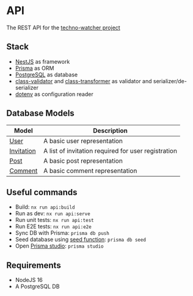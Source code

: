 # API

The REST API for the [techno-watcher project](https://github.com/JulienMichelFr/techno-watcher)

## Stack

- [NestJS](https://nestjs.com/) as framework
- [Prisma](https://www.prisma.io/) as ORM
- [PostgreSQL](https://www.postgresql.org/) as database
- [class-validator](https://github.com/typestack/class-validator) and [class-transformer](https://github.com/typestack/class-transformer) as validator and
  serializer/de-serializer
- [dotenv](https://www.npmjs.com/package/dotenv) as configuration reader

## Database Models

| Model                                                                                             | Description                                         |
| ------------------------------------------------------------------------------------------------- | --------------------------------------------------- |
| [User](https://github.com/JulienMichelFr/techno-watcher/blob/main/prisma/schema.prisma#L12)       | A basic user representation                         |
| [Invitation](https://github.com/JulienMichelFr/techno-watcher/blob/main/prisma/schema.prisma#L56) | A list of invitation required for user registration |
| [Post](https://github.com/JulienMichelFr/techno-watcher/blob/main/prisma/schema.prisma#L27)       | A basic post representation                         |
| [Comment](https://github.com/JulienMichelFr/techno-watcher/blob/main/prisma/schema.prisma#L41)    | A basic comment representation                      |

## Useful commands

- Build: `nx run api:build`
- Run as dev: `nx run api:serve`
- Run unit tests: `nx run api:test`
- Run E2E tests: `nx run api:e2e`
- Sync DB with Prisma: `prisma db push`
- Seed database using [seed function](https://github.com/JulienMichelFr/techno-watcher/blob/main/prisma/seed.ts): `prisma db seed`
- Open [Prisma studio](https://www.prisma.io/studio): `prisma studio`

## Requirements

- NodeJS 16
- A PostgreSQL DB
